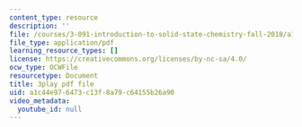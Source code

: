 ```yaml
---
content_type: resource
description: ''
file: /courses/3-091-introduction-to-solid-state-chemistry-fall-2018/a1c44e976473c13f8a79c64155b26a90_8KQPpl77fuk.pdf
file_type: application/pdf
learning_resource_types: []
license: https://creativecommons.org/licenses/by-nc-sa/4.0/
ocw_type: OCWFile
resourcetype: Document
title: 3play pdf file
uid: a1c44e97-6473-c13f-8a79-c64155b26a90
video_metadata:
  youtube_id: null
---
```

